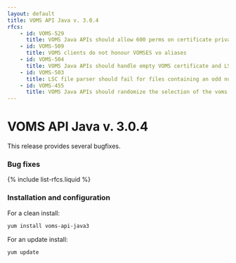 ```yaml
---
layout: default
title: VOMS API Java v. 3.0.4
rfcs:
    - id: VOMS-529
      title: VOMS Java APIs should allow 600 perms on certificate private key
    - id: VOMS-509
      title: VOMS clients do not honour VOMSES vo aliases
    - id: VOMS-504
      title: VOMS Java APIs should handle empty VOMS certificate and LSC store gracefully
    - id: VOMS-503
      title: LSC file parser should fail for files containing an odd number of dn entries
    - id: VOMS-455
      title: VOMS Java APIs should randomize the selection of the voms server endpoint
---
```


# VOMS API Java v. 3.0.4

This release provides several bugfixes.

### Bug fixes

{% include list-rfcs.liquid %}

### Installation and configuration

For a clean install:

```bash
yum install voms-api-java3
```

For an update install:

```bash
yum update
```
